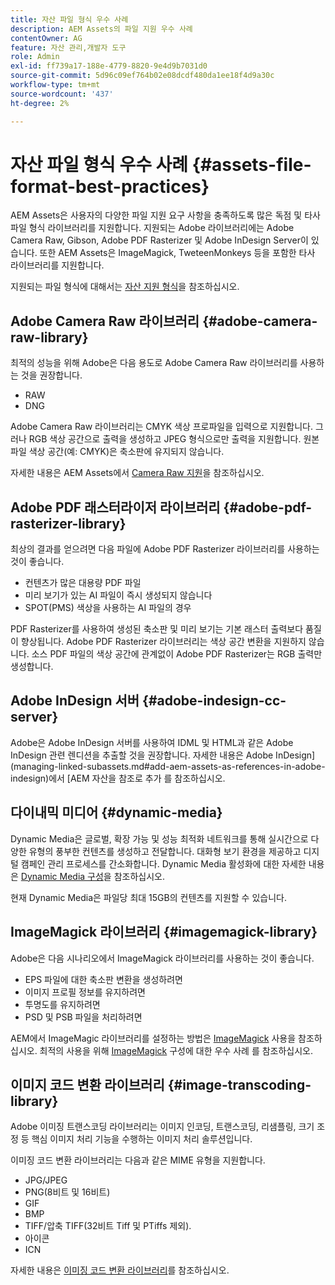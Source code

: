 ```yaml
---
title: 자산 파일 형식 우수 사례
description: AEM Assets의 파일 지원 우수 사례
contentOwner: AG
feature: 자산 관리,개발자 도구
role: Admin
exl-id: ff739a17-188e-4779-8820-9e4d9b7031d0
source-git-commit: 5d96c09ef764b02e08dcdf480da1ee18f4d9a30c
workflow-type: tm+mt
source-wordcount: '437'
ht-degree: 2%

---
```


# 자산 파일 형식 우수 사례 {#assets-file-format-best-practices}

AEM Assets은 사용자의 다양한 파일 지원 요구 사항을 충족하도록 많은 독점 및 타사 파일 형식 라이브러리를 지원합니다. 지원되는 Adobe 라이브러리에는 Adobe Camera Raw, Gibson, Adobe PDF Rasterizer 및 Adobe InDesign Server이 있습니다. 또한 AEM Assets은 ImageMagick, TweteenMonkeys 등을 포함한 타사 라이브러리를 지원합니다.

지원되는 파일 형식에 대해서는 [자산 지원 형식](assets-formats.md)을 참조하십시오.

## Adobe Camera Raw 라이브러리 {#adobe-camera-raw-library}

최적의 성능을 위해 Adobe은 다음 용도로 Adobe Camera Raw 라이브러리를 사용하는 것을 권장합니다.

* RAW
* DNG

Adobe Camera Raw 라이브러리는 CMYK 색상 프로파일을 입력으로 지원합니다. 그러나 RGB 색상 공간으로 출력을 생성하고 JPEG 형식으로만 출력을 지원합니다. 원본 파일 색상 공간(예: CMYK)은 축소판에 유지되지 않습니다.

자세한 내용은 AEM Assets에서 [Camera Raw 지원](camera-raw.md)을 참조하십시오.

## Adobe PDF 래스터라이저 라이브러리 {#adobe-pdf-rasterizer-library}

최상의 결과를 얻으려면 다음 파일에 Adobe PDF Rasterizer 라이브러리를 사용하는 것이 좋습니다.

* 컨텐츠가 많은 대용량 PDF 파일
* 미리 보기가 있는 AI 파일이 즉시 생성되지 않습니다
* SPOT(PMS) 색상을 사용하는 AI 파일의 경우

PDF Rasterizer를 사용하여 생성된 축소판 및 미리 보기는 기본 래스터 출력보다 품질이 향상됩니다. Adobe PDF Rasterizer 라이브러리는 색상 공간 변환을 지원하지 않습니다. 소스 PDF 파일의 색상 공간에 관계없이 Adobe PDF Rasterizer는 RGB 출력만 생성합니다.

## Adobe InDesign 서버 {#adobe-indesign-cc-server}

Adobe은 Adobe InDesign 서버를 사용하여 IDML 및 HTML과 같은 Adobe InDesign 관련 렌디션을 추출할 것을 권장합니다. 자세한 내용은 Adobe InDesign](managing-linked-subassets.md#add-aem-assets-as-references-in-adobe-indesign)에서 [AEM 자산을 참조로 추가 를 참조하십시오.

## 다이내믹 미디어  {#dynamic-media}

Dynamic Media은 글로벌, 확장 가능 및 성능 최적화 네트워크를 통해 실시간으로 다양한 유형의 풍부한 컨텐츠를 생성하고 전달합니다. 대화형 보기 환경을 제공하고 디지털 캠페인 관리 프로세스를 간소화합니다. Dynamic Media 활성화에 대한 자세한 내용은 [Dynamic Media 구성](config-dynamic.md)을 참조하십시오.

현재 Dynamic Media은 파일당 최대 15GB의 컨텐츠를 지원할 수 있습니다.

## ImageMagick 라이브러리 {#imagemagick-library}

Adobe은 다음 시나리오에서 ImageMagick 라이브러리를 사용하는 것이 좋습니다.

* EPS 파일에 대한 축소판 변환을 생성하려면
* 이미지 프로필 정보를 유지하려면
* 투명도를 유지하려면
* PSD 및 PSB 파일을 처리하려면

AEM에서 ImageMagic 라이브러리를 설정하는 방법은 [ImageMagick](media-handlers.md#an-example-using-imagemagick) 사용을 참조하십시오. 최적의 사용을 위해 [ImageMagick](best-practices-for-imagemagick.md) 구성에 대한 우수 사례 를 참조하십시오.

## 이미지 코드 변환 라이브러리 {#image-transcoding-library}

Adobe 이미징 트랜스코딩 라이브러리는 이미지 인코딩, 트랜스코딩, 리샘플링, 크기 조정 등 핵심 이미지 처리 기능을 수행하는 이미지 처리 솔루션입니다.

이미징 코드 변환 라이브러리는 다음과 같은 MIME 유형을 지원합니다.

* JPG/JPEG
* PNG(8비트 및 16비트)
* GIF
* BMP
* TIFF/압축 TIFF(32비트 Tiff 및 PTiffs 제외).
* 아이콘
* ICN

자세한 내용은 [이미징 코드 변환 라이브러리](imaging-transcoding-library.md)를 참조하십시오.
